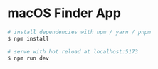 # macOS Finder App

```bash
# install dependencies with npm / yarn / pnpm
$ npm install

# serve with hot reload at localhost:5173
$ npm run dev
```
